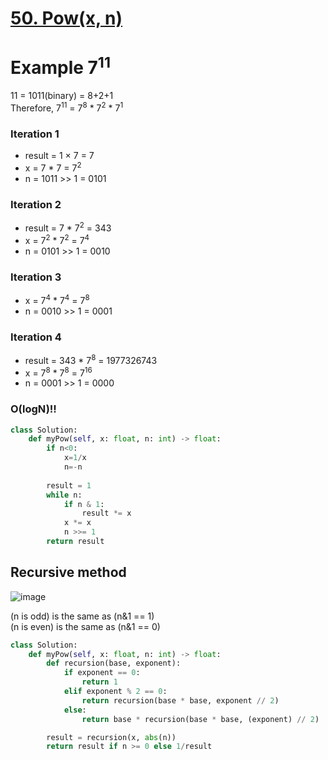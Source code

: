 # [50. Pow(x, n)](https://leetcode.com/problems/powx-n/description/)
# Example 7<sup>11</sup>
11 = 1011(binary) = 8+2+1<br>
Therefore, 7<sup>11</sup> = 7<sup>8</sup> * 7<sup>2</sup> * 7<sup>1</sup>

### Iteration 1
- result = 1 × 7 = 7
- x = 7 * 7 = 7<sup>2</sup>
- n = 1011 >> 1 = 0101

### Iteration 2
- result = 7 * 7<sup>2</sup> = 343
- x = 7<sup>2</sup> * 7<sup>2</sup> = 7<sup>4</sup>
- n = 0101 >> 1 = 0010

### Iteration 3
- x = 7<sup>4</sup> * 7<sup>4</sup> = 7<sup>8</sup>
- n = 0010 >> 1 = 0001

### Iteration 4
- result = 343 * 7<sup>8</sup> = 1977326743
- x = 7<sup>8</sup> * 7<sup>8</sup> = 7<sup>16</sup>
- n = 0001 >> 1 = 0000

### O(logN)!!
~~~python
class Solution:
    def myPow(self, x: float, n: int) -> float:
        if n<0:
            x=1/x
            n=-n
            
        result = 1
        while n:
            if n & 1:
                result *= x
            x *= x
            n >>= 1
        return result
~~~

## Recursive method
![image](https://user-images.githubusercontent.com/67142421/229672228-224e6e47-8e3d-444a-a0db-1ef644c1e437.png)

(n is odd) is the same as (n&1 == 1)<br>
(n is even) is the same as (n&1 == 0)
~~~python
class Solution:
    def myPow(self, x: float, n: int) -> float:
        def recursion(base, exponent):
            if exponent == 0:
                return 1
            elif exponent % 2 == 0:
                return recursion(base * base, exponent // 2)
            else:
                return base * recursion(base * base, (exponent) // 2)

        result = recursion(x, abs(n))
        return result if n >= 0 else 1/result
~~~
